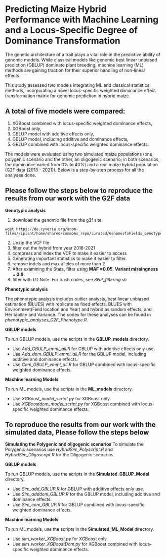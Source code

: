 # Predicting Maize Hybrid Performance with Machine Learning and a Locus-Specific Degree of Dominance Transformation

The genetic architecture of a trait plays a vital role in the predictive ability of genomic models. While classical models like genomic best linear unbiased prediction (GBLUP) dominate plant breeding, machine learning (ML) methods are gaining traction for their superior handling of non-linear effects.

This study assessed two models integrating ML and classical statistical methods, incorporating a novel locus-specific weighted dominance effect transformation matrix for genomic prediction in hybrid maize.

## A total of five models were compared: 
1. XGBoost combined with locus-specific weighted dominance effects, 
2. XGBoost only, 
3. GBLUP model with additive effects only, 
4. GBLUP model, including additive and dominance effects, 
5. GBLUP combined with locus-specific weighted dominance effects.

The models were evaluated using two simulated maize populations (one polygenic scenario and the other, an oligogenic scenario; in both scenarios, the dominance varied from 0% to 40%) and a real maize hybrid population (G2F data (2018 - 2021)). Below is a step-by-step process for all the analyses done. 

## Please follow the steps below to reproduce the results from our work with the G2F data

**Genotypic analysis**
1. download the genomic file from the g2f site
``` shell
wget https://de.cyverse.org/anon-files//iplant/home/shared/commons_repo/curated/GenomesToFields_GenotypeByEnvironment_PredictionCompetition_2023/Training_data/5_Genotype_Data_All_Years.vcf.zip
```
2. Unzip the VCF file
3. filter out the hybrid from year 2018-2021
4. compress and index the VCF to make it easier to access
5. Generating important statistics to make it easier to filter.
6. remove indels and max alleles of more than 2
7. After examining the Stats, filter using **MAF =0.05**, **Variant missingness = 0.9**.
8. filter with LD
Note. For bash codes, see *SNP_filtering.sh*

**Phenotypic analysis**

The phenotypic analysis includes outlier analysis, best linear unbiased estimation (BLUES) with replicate as fixed effects, BLUES with Environment(Field location and Year) and hybrid as random effects, and Heritability and Variance. The codes for these analyses can be found in *phenotypic_analyses_G2F_Phenotype.R*.

**GBLUP models**

To run GBLUP models, use the scripts in the **GBLUP_models** directory.  
- Use *Add_GBULP_emml_all.R* for GBLUP with additive effects only use.  
- Use *Add_dom_GBULP_emml_all.R* for the GBLUP model, including additive and dominance effects. 
- Use *Com_GBULP_emml_all.R* for GBLUP combined with locus-specific weighted dominance effects.

**Machine learning Models**

To run ML models, use the scripts in the **ML_models** directory.
- Use *XGBoost_model_script.py* for XGBoost only.
- Use *XGBoostdom_model_script.py* for XGBoost combined with locus-specific weighted dominance effects.

## To reproduce the results from our work with the simulated data, Please follow the steps below

**Simulating the Polygenic and oligogenic scenarios**
To simulate the Polygenic scenarios use *HybridSim_Polyscript.R* and *HybridSim_Oligoscript.R* for the Oligogenic scenarios.

**GBLUP models**

To run GBLUP models, use the scripts in the **Simulated_GBLUP_Model** directory.  
- Use *Sim_add_GBLUP.R* for GBLUP with additive effects only use.  
- Use *Sim_adddom_GBLUP.R* for the GBLUP model, including additive and dominance effects. 
- Use *Sim_com_GBLUP.R* for GBLUP combined with locus-specific weighted dominance effects.

**Machine learning Models**

To run ML models, use the scripts in the **Simulated_ML_Model** directory.
- Use *sim_worker_XGBoost.py* for XGBoost only.
- Use *sim_worker_XGBoostDom.py* for XGBoost combined with locus-specific weighted dominance effects.


